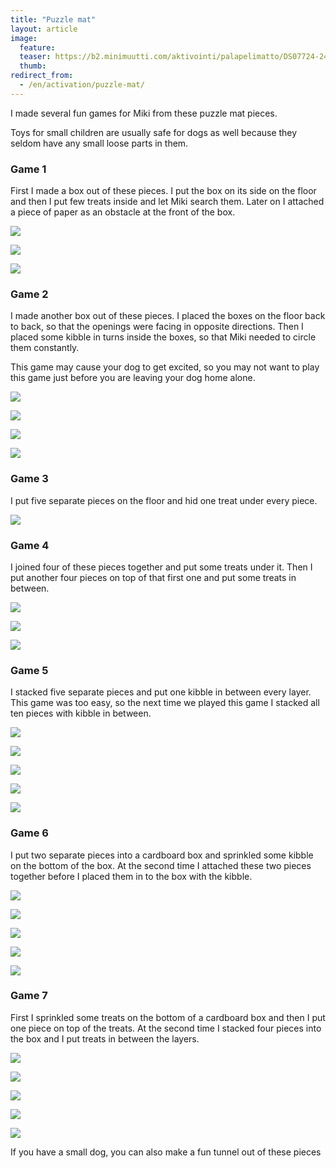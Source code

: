 ```yaml
---
title: "Puzzle mat"
layout: article
image:
  feature:
  teaser: https://b2.minimuutti.com/aktivointi/palapelimatto/DS07724-245px.jpg
  thumb:
redirect_from:
  - /en/activation/puzzle-mat/
---
```


I made several fun games for Miki from these puzzle mat pieces.

Toys for small children are usually safe for dogs as well because they seldom have any small loose parts in them.

### Game 1

First I made a box out of these pieces. I put the box on its side on the floor and then I put few treats inside and let Miki search them. Later on I attached a piece of paper as an obstacle at the front of the box.

![](https://b2.minimuutti.com/aktivointi/palapelimatto/DSC47487-800px.jpg)

![](https://b2.minimuutti.com/aktivointi/palapelimatto/DSC48137-800px.jpg)

![](https://b2.minimuutti.com/aktivointi/palapelimatto/DSC48146-800px.jpg)

### Game 2

I made another box out of these pieces. I placed the boxes on the floor back to back, so that the openings were facing in opposite directions. Then I placed some kibble in turns inside the boxes, so that Miki needed to circle them constantly.

This game may cause your dog to get excited, so you may not want to play this game just before you are leaving your dog home alone.

![](https://b2.minimuutti.com/aktivointi/palapelimatto/DSC47506-800px.jpg)

![](https://b2.minimuutti.com/aktivointi/palapelimatto/DSC47496-800px.jpg)

![](https://b2.minimuutti.com/aktivointi/palapelimatto/DSC47511-800px.jpg)

![](https://b2.minimuutti.com/aktivointi/palapelimatto/DSC47512-800px.jpg)

### Game 3

I put five separate pieces on the floor and hid one treat under every piece.

![](https://b2.minimuutti.com/aktivointi/palapelimatto/DSC47526-800px.jpg)

### Game 4

I joined four of these pieces together and put some treats under it. Then I put another four pieces on top of that first one and put some treats in between.

![](https://b2.minimuutti.com/aktivointi/palapelimatto/DSC48088-800px.jpg)

![](https://b2.minimuutti.com/aktivointi/palapelimatto/DSC48098-800px.jpg)

![](https://b2.minimuutti.com/aktivointi/palapelimatto/DSC48126-800px.jpg)

### Game 5

I stacked five separate pieces and put one kibble in between every layer. This game was too easy, so the next time we played this game I stacked all ten pieces with kibble in between.

![](https://b2.minimuutti.com/aktivointi/palapelimatto/DSC48053-800px.jpg)

![](https://b2.minimuutti.com/aktivointi/palapelimatto/DSC48055-800px.jpg)

![](https://b2.minimuutti.com/aktivointi/palapelimatto/DS07715-800px.jpg)

![](https://b2.minimuutti.com/aktivointi/palapelimatto/DS07724-800px.jpg)

![](https://b2.minimuutti.com/aktivointi/palapelimatto/DSC48164-800px.jpg)

### Game 6

I put two separate pieces into a cardboard box and sprinkled some kibble on the bottom of the box. At the second time I attached these two pieces together before I placed them in to the box with the kibble.

![](https://b2.minimuutti.com/aktivointi/palapelimatto/DSC48294-800px.jpg)

![](https://b2.minimuutti.com/aktivointi/palapelimatto/DSC48314-800px.jpg)

![](https://b2.minimuutti.com/aktivointi/palapelimatto/DSC48325-800px.jpg)

![](https://b2.minimuutti.com/aktivointi/palapelimatto/DSC48509-800px.jpg)

![](https://b2.minimuutti.com/aktivointi/palapelimatto/DSC48519-800px.jpg)

### Game 7

First I sprinkled some treats on the bottom of a cardboard box and then I put one piece on top of the treats. At the second time I stacked four pieces into the box and I put treats in between the layers.

![](https://b2.minimuutti.com/aktivointi/palapelimatto/DSC48794-800px.jpg)

![](https://b2.minimuutti.com/aktivointi/palapelimatto/DSC48771-800px.jpg)

![](https://b2.minimuutti.com/aktivointi/palapelimatto/DSC48799-800px.jpg)

![](https://b2.minimuutti.com/aktivointi/palapelimatto/DSC48811-800px.jpg)

![](https://b2.minimuutti.com/aktivointi/palapelimatto/DSC48818-800px.jpg)

If you have a small dog, you can also make a fun tunnel out of these pieces

